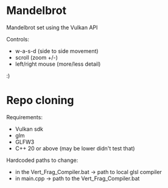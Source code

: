 # Mandelbrot
Mandelbrot set using the Vulkan API

Controls:
* w-a-s-d (side to side movement)
* scroll (zoom +/-)
* left/right mouse (more/less detail)

:)

# Repo cloning

Requirements:
* Vulkan sdk
* glm
* GLFW3
* C++ 20 or above (may be lower didn't test that)

Hardcoded paths to change:
* in the Vert_Frag_Compiler.bat -> path to local glsl compiler
* in main.cpp -> path to the Vert_Frag_Compiler.bat

